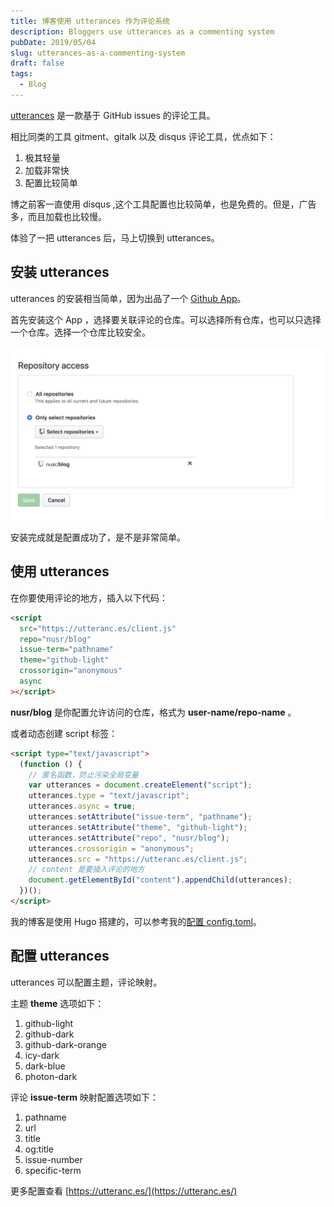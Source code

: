 ```yaml
---
title: 博客使用 utterances 作为评论系统
description: Bloggers use utterances as a commenting system
pubDate: 2019/05/04
slug: utterances-as-a-commenting-system
draft: false
tags:
  - Blog
---
```


[utterances](https://github.com/utterance/utterances) 是一款基于 GitHub issues 的评论工具。

相比同类的工具 gitment、gitalk 以及 disqus 评论工具，优点如下：

1. 极其轻量
1. 加载非常快
1. 配置比较简单

博之前客一直使用 disqus ,这个工具配置也比较简单，也是免费的。但是，广告多，而且加载也比较慢。

体验了一把 utterances 后，马上切换到 utterances。

## 安装 utterances

utterances 的安装相当简单，因为出品了一个 [Github App](https://github.com/apps/utterances)。

首先安装这个 App ，选择要关联评论的仓库。可以选择所有仓库，也可以只选择一个仓库。选择一个仓库比较安全。

![utterances](../../assets/images/utterances-comment.png)

安装完成就是配置成功了，是不是非常简单。

## 使用 utterances

在你要使用评论的地方，插入以下代码：

```html
<script
  src="https://utteranc.es/client.js"
  repo="nusr/blog"
  issue-term="pathname"
  theme="github-light"
  crossorigin="anonymous"
  async
></script>
```

**nusr/blog** 是你配置允许访问的仓库，格式为 **user-name/repo-name** 。

或者动态创建 script 标签：

```html
<script type="text/javascript">
  (function () {
    // 匿名函数，防止污染全局变量
    var utterances = document.createElement("script");
    utterances.type = "text/javascript";
    utterances.async = true;
    utterances.setAttribute("issue-term", "pathname");
    utterances.setAttribute("theme", "github-light");
    utterances.setAttribute("repo", "nusr/blog");
    utterances.crossorigin = "anonymous";
    utterances.src = "https://utteranc.es/client.js";
    // content 是要插入评论的地方
    document.getElementById("content").appendChild(utterances);
  })();
</script>
```

我的博客是使用 Hugo 搭建的，可以参考我的[配置 config.toml](https://github.com/nusr/blog/blob/master/config.toml)。

## 配置 utterances

utterances 可以配置主题，评论映射。

主题 **theme** 选项如下：

1. github-light
1. github-dark
1. github-dark-orange
1. icy-dark
1. dark-blue
1. photon-dark

评论 **issue-term** 映射配置选项如下：

1. pathname
1. url
1. title
1. og:title
1. issue-number
1. specific-term

更多配置查看 [https://utteranc.es/](https://utteranc.es/)
